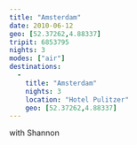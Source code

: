 ```yaml
---
title: "Amsterdam"
date: 2010-06-12
geo: [52.37262,4.88337]
tripit: 6853795
nights: 3
modes: ["air"]
destinations:
  -
    title: "Amsterdam"
    nights: 3
    location: "Hotel Pulitzer"
    geo: [52.37262,4.88337]
---
```


with Shannon
